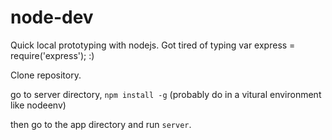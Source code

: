 # node-dev
Quick local prototyping with nodejs. Got tired of typing var express = require('express'); :)

Clone repository.

go to server directory, `npm install -g` (probably do in a vitural environment like nodeenv)

then go to the app directory and run `server`.
